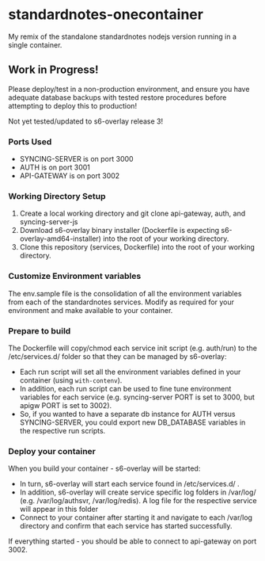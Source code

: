 # standardnotes-onecontainer
My remix of the standalone standardnotes  nodejs version running in a single container. 

## Work in Progress!
Please deploy/test in a non-production environment, and ensure you have adequate database backups with tested restore procedures before attempting to deploy this to production!

Not yet tested/updated to s6-overlay release 3!

### Ports Used
- SYNCING-SERVER is on port 3000
- AUTH is on port 3001
- API-GATEWAY is on port 3002

### Working Directory Setup
1. Create a local working directory and git clone api-gateway, auth, and syncing-server-js
2. Download s6-overlay binary installer (Dockerfile is expecting s6-overlay-amd64-installer) into the root of your working directory.
3. Clone this repository (services, Dockerfile) into the root of your working directory.

### Customize Environment variables
The env.sample file is the consolidation of all the environment variables from each of the standardnotes services.  Modify as required for your environment and make available to your container.

### Prepare to build
The Dockerfile will copy/chmod each service init script (e.g. auth/run) to the /etc/services.d/ folder so that they can be managed by s6-overlay:
- Each run script will set all the environment variables defined in your container (using `with-contenv`).  
- In addition, each run script can be used to fine tune environment variables for each service (e.g. syncing-server PORT is set to 3000, but apigw PORT is set to 3002).  
- So, if you wanted to have a separate db instance for AUTH versus SYNCING-SERVER, you could export new DB_DATABASE variables in the respective run scripts.

### Deploy your container
When you build your container - s6-overlay will be started:
- In turn, s6-overlay will start each service found in /etc/services.d/ .  
- In addition, s6-overlay will create service specific log folders in /var/log/ (e.g. /var/log/authsvr, /var/log/redis).  A log file for the respective service will appear in this folder  
- Connect to your container after starting it and navigate to each /var/log directory and confirm that each service has started successfully.

If everything started - you should be able to connect to api-gateway on port 3002.
